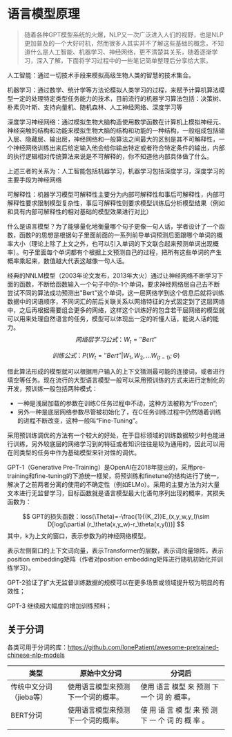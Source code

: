 # 语言模型原理

> 随着各种GPT模型系统的火爆，NLP又一次广泛进入人们的视野，也是NLP更加普及的一个大好时机，然而很多人其实并不了解这些基础的概念，不知道什么是人工智能、机器学习、神经网络，更不清楚其关系，随着逐渐学习，深入了解，下面将学习过程中的一些笔记简单整理后分享给大家。

人工智能：通过一切技术手段来模拟高级生物人类的智慧的技术集合。

机器学习：通过数学、统计学等方法论模拟人类学习的过程，来赋予计算机算法模型一定的处理特定类型任务能力的技术，目前流行的机器学习算法包括：决策树、朴素贝叶斯、支持向量机、随机森林、人工神经网络、深度学习等

深度学习神经网络：通过模拟生物大脑构造使用数学函数在计算机上模拟神经元、神经突触的结构和功能来模拟生物大脑的结构和功能的一种结构，一般组成包括输入层、隐藏层、输出层，神经网络和一般算法之间最大的区别是其不可解释性，一个神经网络训练出来后给定输入他会给你输出特定或者符合特定条件的输出，内部的执行逻辑相对传统算法来说是不可解释的，你不知道他内部具体做了什么。

上述三者的关系为：人工智能包括机器学习，机器学习包括深度学习，深度学习的主要手段为神经网络

可解释性：机器学习模型可解释性主要分为内部可解释性和事后可解释性，内部可解释性要求限制模型复杂性，事后可解释性则要求模型训练后分析模型结果（例如和具有内部可解释性的相对基础的模型效果进行对比）

什么是语言模型？为了能够量化地衡量哪个句子更像一句人话，学者设计了一个函数，函数P的思想是根据句子里面前面的一系列前导单词预测后面跟哪个单词的概率大小（理论上除了上文之外，也可以引入单词的下文联合起来预测单词出现概率）。句子里面每个单词都有个根据上文预测自己的过程，把所有这些单词的产生概率乘起来，数值越大代表这越像一句人话。

经典的NNLM模型（2003年论文发布，2013年大火）通过让神经网络不断学习下面的函数，不断给函数输入一个句子中的t-1个单词，要求神经网络层自己去不断尝试不同的算法成功预测出"Bert"这个单词，这一层网络学到这个信息后就将训练数据中的词语顺序，不同词汇的前后关联关系以网络特征的方式固定到了这层网络中，之后再根据需要组合更多的网络，这样这个训练好的包含若干层网络的模型就可以用来处理自然语言的任务，模型可以体现出一定的听懂人话，能说人话的能力。
$$
网络层学习公式：W_t=''Bert''
$$

$$
训练公式：P(W_t=''Bert''|W_1,W_2,...W_(t-1);\Theta)
$$

借此算法形成的模型就可以根据用户输入的上下文猜测最可能的连接词，或者进行填空等任务。现在流行的大型语言模型一般可以采用预训练的方式来进行定制化的开发，预训练一般包括两种模式：

+ 一种是浅层加载的参数在训练C任务过程中不动，这种方法被称为“Frozen”;
+ 另外一种是底层网络参数尽管被初始化了，在C任务训练过程中仍然随着训练的进程不断改变，这种一般叫“Fine-Tuning”。

采用预训练调优的方法有一个较大的好处，在于目标领域的训练数据较少时也能进行训练，另外较底层的网络学习到的特征或者知识往往是较为通用的，因此可以用在同类型的任务中作为基础模型来针对性的调优。

GPT-1（Generative Pre-Training）是OpenAI在2018年提出的，采用pre-training和fine-tuning的下游统一框架，将预训练和finetune的结构进行了统一，解决了之前两者分离的使用的不确定性（例如ELMo）。采用的主要方法为对大量文本进行无监督学习，目标函数就是语言模型最大化语句序列出现的概率，其损失函数为：


$$
GPT的损失函数：loss(\Theta)=-\frac{1}{(K_2)}E_(x,y_w,y_l)\sim D[log(\partial (r_\theta(x,y_w)-r_\theta(x,yl)))]
$$
其中，k为上文的窗口，表示参数为的神经网络模型。

表示左侧窗口的上下文词向量，表示Transformer的层数，表示词向量矩阵，表示position embedding矩阵（作者对position embedding矩阵进行随机初始化并训练学习）。

GPT-2验证了扩大无监督训练数据的规模可以在更多场景或领域提升较为明显的有效性；

GPT-3 继续超大幅度的增加训练预料；

## 关于分词

各类可用于分词的库：https://github.com/lonePatient/awesome-pretrained-chinese-nlp-models

| 类型                    | 原始中文分词                       | 分词后                                             |
| ----------------------- | ---------------------------------- | -------------------------------------------------- |
| 传统中文分词（jieba等） | 使用语言模型来预测下一个词的概率。 | 使用 语言 模型 来 预测 下 一个 词 的 概率。        |
| BERT分词                | 使用语言模型来预测下一个词的概率。 | 使 用 语 言 模 型 来 预 测 下 一 个 词 的 概 率 。 |
|                         |                                    |                                                    |

